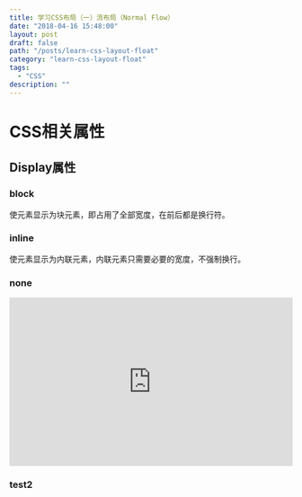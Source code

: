 ```yaml
---
title: 学习CSS布局（一）流布局（Normal Flow）
date: "2018-04-16 15:48:00"
layout: post
draft: false
path: "/posts/learn-css-layout-float"
category: "learn-css-layout-float"
tags:
  - "CSS"
description: ""
---
```


# CSS相关属性

## Display属性
### block 
使元素显示为块元素，即占用了全部宽度，在前后都是换行符。
### inline 
使元素显示为内联元素，内联元素只需要必要的宽度，不强制换行。
### none 

<div><script async src="//jsfiddle.net/windprog/apyLj23g/3/embed/html,js,css,result/"></script></div>

<iframe width="100%" height="300" src="http://jsfiddle.net/windprog/apyLj23g/3/embedded/result" allowfullscreen="allowfullscreen" frameborder="0"></iframe>

<script type="text/javascript" src="http://runjs.cn/gist/4o0pcco7"></script>

<script async src="//jsrun.net/rUZKp/embed/html,css,result/light/"></script>

### test2